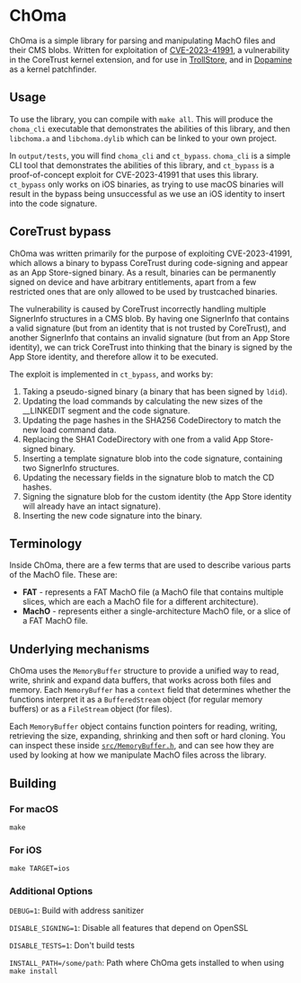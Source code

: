 # ChOma

ChOma is a simple library for parsing and manipulating MachO files and their CMS blobs. Written for exploitation of [CVE-2023-41991](https://support.apple.com/en-gb/HT213926), a vulnerability in the CoreTrust kernel extension, and for use in [TrollStore](https://github.com/opa334/TrollStore), and in [Dopamine](https://github.com/opa334/Dopamine) as a kernel patchfinder.

## Usage

To use the library, you can compile with `make all`. This will produce the `choma_cli` executable that demonstrates the abilities of this library, and then `libchoma.a` and `libchoma.dylib` which can be linked to your own project.

In `output/tests`, you will find `choma_cli` and `ct_bypass`. `choma_cli` is a simple CLI tool that demonstrates the abilities of this library, and `ct_bypass` is a proof-of-concept exploit for CVE-2023-41991 that uses this library. `ct_bypass` only works on iOS binaries, as trying to use macOS binaries will result in the bypass being unsuccessful as we use an iOS identity to insert into the code signature.

## CoreTrust bypass

ChOma was written primarily for the purpose of exploiting CVE-2023-41991, which allows a binary to bypass CoreTrust during code-signing and appear as an App Store-signed binary. As a result, binaries can be permanently signed on device and have arbitrary entitlements, apart from a few restricted ones that are only allowed to be used by trustcached binaries.

The vulnerability is caused by CoreTrust incorrectly handling multiple SignerInfo structures in a CMS blob. By having one SignerInfo that contains a valid signature (but from an identity that is not trusted by CoreTrust), and another SignerInfo that contains an invalid signature (but from an App Store identity), we can trick CoreTrust into thinking that the binary is signed by the App Store identity, and therefore allow it to be executed.

The exploit is implemented in `ct_bypass`, and works by:
1. Taking a pseudo-signed binary (a binary that has been signed by `ldid`).
2. Updating the load commands by calculating the new sizes of the __LINKEDIT segment and the code signature.
3. Updating the page hashes in the SHA256 CodeDirectory to match the new load command data.
4. Replacing the SHA1 CodeDirectory with one from a valid App Store-signed binary.
5. Inserting a template signature blob into the code signature, containing two SignerInfo structures.
6. Updating the necessary fields in the signature blob to match the CD hashes.
7. Signing the signature blob for the custom identity (the App Store identity will already have an intact signature).
8. Inserting the new code signature into the binary.

## Terminology

Inside ChOma, there are a few terms that are used to describe various parts of the MachO file. These are:
- **FAT** - represents a FAT MachO file (a MachO file that contains multiple slices, which are each a MachO file for a different architecture).
- **MachO** - represents either a single-architecture MachO file, or a slice of a FAT MachO file.

## Underlying mechanisms
ChOma uses the `MemoryBuffer` structure to provide a unified way to read, write, shrink and expand data buffers, that works across both files and memory. Each `MemoryBuffer` has a `context` field that determines whether the functions interpret it as a `BufferedStream` object (for regular memory buffers) or as a `FileStream` object (for files).

Each `MemoryBuffer` object contains function pointers for reading, writing, retrieving the size, expanding, shrinking and then soft or hard cloning. You can inspect these inside [`src/MemoryBuffer.h`](src/MemoryStream.h), and can see how they are used by looking at how we manipulate MachO files across the library.

## Building

### For macOS
`make`

### For iOS
`make TARGET=ios`

### Additional Options
`DEBUG=1`: Build with address sanitizer

`DISABLE_SIGNING=1`: Disable all features that depend on OpenSSL

`DISABLE_TESTS=1`: Don't build tests

`INSTALL_PATH=/some/path`: Path where ChOma gets installed to when using `make install`